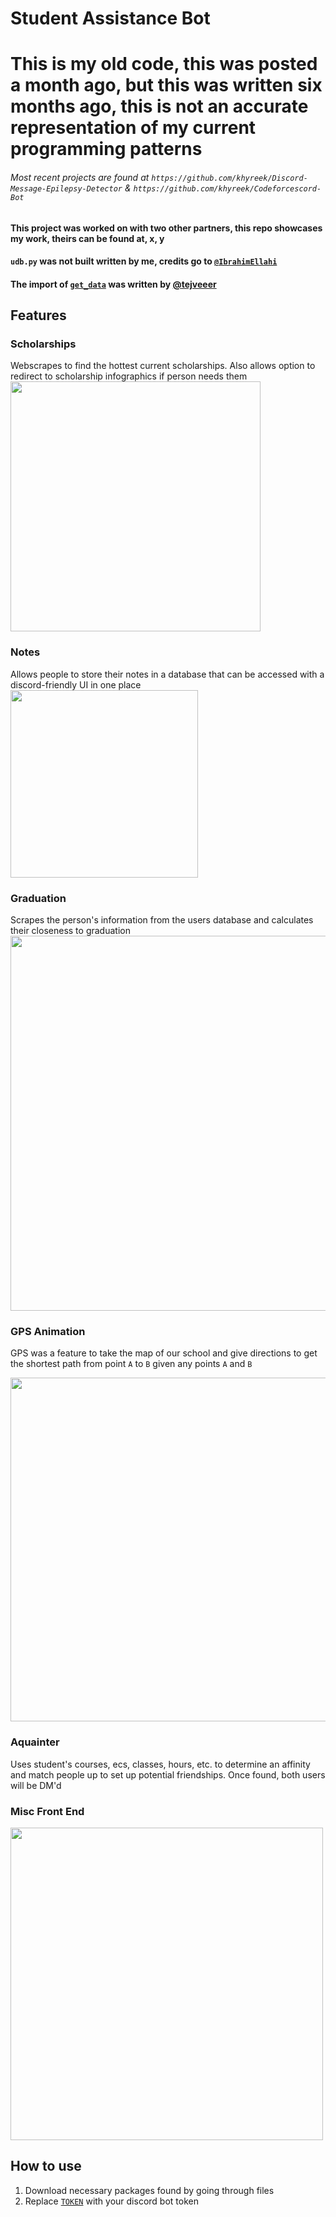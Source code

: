 # Student Assistance Bot

# This is my old code, this was posted a month ago, but this was written six months ago, this is not an accurate representation of my current programming patterns
###### Most recent projects are found at `https://github.com/khyreek/Discord-Message-Epilepsy-Detector` & `https://github.com/khyreek/Codeforcescord-Bot`

#### This project was worked on with two other partners, this repo showcases my work, theirs can be found at, x, y
#### `udb.py` was not built written by me, credits go to [`@IbrahimEllahi`](https://github.com/IbrahimEllahi)
#### The import of [`get_data`](https://github.com/khyreek/Student-Assistance-Bot/blob/master/udb.py#L4) was written by [@tejveeer](https://github.com/tejveeer)

## Features
### Scholarships
Webscrapes to find the hottest current scholarships. Also allows option to redirect to scholarship infographics if person needs them
<img src="https://user-images.githubusercontent.com/69024184/153770914-6be2627c-9b5c-45ab-b809-9a5c4bb90779.png" width="400px">

### Notes
Allows people to store their notes in a database that can be accessed with a discord-friendly UI in one place<br>
<img src="https://user-images.githubusercontent.com/69024184/157091559-10a460d8-cbe0-4556-9d57-e40c89516fa1.png" width="300px" >

### Graduation
Scrapes the person's information from the users database and calculates their closeness to graduation
<img src="https://user-images.githubusercontent.com/69024184/153770936-ca73ddf5-7172-428b-938f-fcd4fa3ed511.png" width="600px" >

### GPS Animation
GPS was a feature to take the map of our school and give directions to get the shortest path from point `A` to `B` given any points `A` and `B`

<img src="https://user-images.githubusercontent.com/69024184/153770948-433d5d86-9c5e-410f-ade6-1472b6e40810.gif" width="550px" >

### Aquainter
Uses student's courses, ecs, classes, hours, etc. to determine an affinity and match people up to set up potential friendships. Once found, both users will be DM'd

### Misc Front End
<img src="https://user-images.githubusercontent.com/69024184/153771082-cfd3e337-7f25-4af0-a63c-c34cd7a931d8.png" width="500px" >

## How to use
1. Download necessary packages found by going through files
2. Replace [`TOKEN`](https://github.com/khyreek/Student-Assistance-Bot/blob/master/dbot.py#L1087) with your discord bot token
